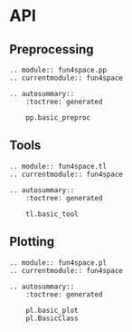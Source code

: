 # API

## Preprocessing

```{eval-rst}
.. module:: fun4space.pp
.. currentmodule:: fun4space

.. autosummary::
    :toctree: generated

    pp.basic_preproc
```

## Tools

```{eval-rst}
.. module:: fun4space.tl
.. currentmodule:: fun4space

.. autosummary::
    :toctree: generated

    tl.basic_tool
```

## Plotting

```{eval-rst}
.. module:: fun4space.pl
.. currentmodule:: fun4space

.. autosummary::
    :toctree: generated

    pl.basic_plot
    pl.BasicClass
```
